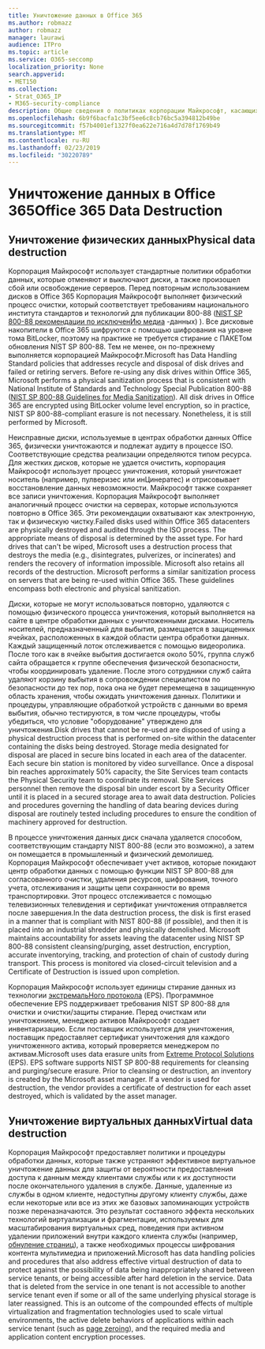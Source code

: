 ```yaml
---
title: Уничтожение данных в Office 365
ms.author: robmazz
author: robmazz
manager: laurawi
audience: ITPro
ms.topic: article
ms.service: O365-seccomp
localization_priority: None
search.appverid:
- MET150
ms.collection:
- Strat_O365_IP
- M365-security-compliance
description: Общие сведения о политиках корпорации Майкрософт, касающихся утилизации, утилизации и уничтожения дисков и серверов Office 365 Datacenter.
ms.openlocfilehash: 6b9f6bacfa1c3bf5ee6c8cb76bc5a394812b49be
ms.sourcegitcommit: f57b4001ef1327f0ea622e716a4d7d78f1769b49
ms.translationtype: MT
ms.contentlocale: ru-RU
ms.lasthandoff: 02/23/2019
ms.locfileid: "30220789"
---
```

# <a name="office-365-data-destruction"></a><span data-ttu-id="14662-103">Уничтожение данных в Office 365</span><span class="sxs-lookup"><span data-stu-id="14662-103">Office 365 Data Destruction</span></span>

## <a name="physical-data-destruction"></a><span data-ttu-id="14662-104">Уничтожение физических данных</span><span class="sxs-lookup"><span data-stu-id="14662-104">Physical data destruction</span></span>

<span data-ttu-id="14662-p101">Корпорация Майкрософт использует стандартные политики обработки данных, которые отменяют и выключают диски, а также произошел сбой или освобождение серверов. Перед повторным использованием дисков в Office 365 Корпорация Майкрософт выполняет физический процесс очистки, который соответствует требованиям национального института стандартов и технологий для публикации 800-88 ([NIST SP 800-88 рекомендации по исключенИю медиа](http://nvlpubs.nist.gov/nistpubs/SpecialPublications/NIST.SP.800-88r1.pdf) -данных) ). Все дисковые накопители в Office 365 шифруются с помощью шифрования на уровне тома BitLocker, поэтому на практике не требуется стирание с ПАКЕТом обновления NIST SP 800-88. Тем не менее, он по-прежнему выполняется корпорацией Майкрософт.</span><span class="sxs-lookup"><span data-stu-id="14662-p101">Microsoft has Data Handling Standard policies that addresses recycle and disposal of disk drives and failed or retiring servers. Before re-using any disk drives within Office 365, Microsoft performs a physical sanitization process that is consistent with National Institute of Standards and Technology Special Publication 800-88 ([NIST SP 800-88 Guidelines for Media Sanitization](http://nvlpubs.nist.gov/nistpubs/SpecialPublications/NIST.SP.800-88r1.pdf)). All disk drives in Office 365 are encrypted using BitLocker volume level encryption, so in practice, NIST SP 800-88-compliant erasure is not necessary. Nonetheless, it is still performed by Microsoft.</span></span>

<span data-ttu-id="14662-p102">Неисправные диски, используемые в центрах обработки данных Office 365, физически уничтожаются и подлежат аудиту в процессе ISO. Соответствующие средства реализации определяются типом ресурса. Для жестких дисков, которые не удается очистить, корпорация Майкрософт использует процесс уничтожения, который уничтожает носитель (например, пулверизес или инЦинератес) и отрисовывает восстановление данных невозможности. Майкрософт также сохраняет все записи уничтожения. Корпорация Майкрософт выполняет аналогичный процесс очистки на серверах, которые используются повторно в Office 365. Эти рекомендации охватывают как электронную, так и физическую чистку.</span><span class="sxs-lookup"><span data-stu-id="14662-p102">Failed disks used within Office 365 datacenters are physically destroyed and audited through the ISO process. The appropriate means of disposal is determined by the asset type. For hard drives that can't be wiped, Microsoft uses a destruction process that destroys the media (e.g., disintegrates, pulverizes, or incinerates) and renders the recovery of information impossible. Microsoft also retains all records of the destruction. Microsoft performs a similar sanitization process on servers that are being re-used within Office 365. These guidelines encompass both electronic and physical sanitization.</span></span>

<span data-ttu-id="14662-p103">Диски, которые не могут использоваться повторно, удаляются с помощью физического процесса уничтожения, который выполняется на сайте в центре обработки данных с уничтоженными дисками. Носитель носителей, предназначенный для выбытия, размещается в защищенных ячейках, расположенных в каждой области центра обработки данных. Каждый защищенный лоток отслеживается с помощью видеоролика. После того как в ячейке выбытия достигается около 50%, группа служб сайта обращается к группе обеспечения физической безопасности, чтобы координировать удаление. После этого сотрудники служб сайта удаляют корзину выбытия в сопровождении специалистом по безопасности до тех пор, пока она не будет перемещена в защищенную область хранения, чтобы ожидать уничтожения данных. Политики и процедуры, управляющие обработкой устройств с данными во время выбытия, обычно тестируются, в том числе процедуры, чтобы убедиться, что условие "оборудование" утверждено для уничтожения.</span><span class="sxs-lookup"><span data-stu-id="14662-p103">Disk drives that cannot be re-used are disposed of using a physical destruction process that is performed on-site within the datacenter containing the disks being destroyed. Storage media designated for disposal are placed in secure bins located in each area of the datacenter. Each secure bin station is monitored by video surveillance. Once a disposal bin reaches approximately 50% capacity, the Site Services team contacts the Physical Security team to coordinate its removal. Site Services personnel then remove the disposal bin under escort by a Security Officer until it is placed in a secured storage area to await data destruction. Policies and procedures governing the handling of data bearing devices during disposal are routinely tested including procedures to ensure the condition of machinery approved for destruction.</span></span>

<span data-ttu-id="14662-p104">В процессе уничтожения данных диск сначала удаляется способом, соответствующим стандарту NIST 800-88 (если это возможно), а затем он помещается в промышленный и физический демолишед. Корпорация Майкрософт обеспечивает учет активов, которые покидают центр обработки данных с помощью функции NIST SP 800-88 для согласованного очистки, удаления ресурсов, шифрования, точного учета, отслеживания и защиты цепи сохранности во время транспортировки. Этот процесс отслеживается с помощью телевизионных телевидения и сертификат уничтожения отправляется после завершения.</span><span class="sxs-lookup"><span data-stu-id="14662-p104">In the data destruction process, the disk is first erased in a manner that is compliant with NIST 800-88 (if possible), and then it is placed into an industrial shredder and physically demolished. Microsoft maintains accountability for assets leaving the datacenter using NIST SP 800-88 consistent cleansing/purging, asset destruction, encryption, accurate inventorying, tracking, and protection of chain of custody during transport. This process is monitored via closed-circuit television and a Certificate of Destruction is issued upon completion.</span></span>

<span data-ttu-id="14662-p105">Корпорация Майкрософт использует единицы стирание данных из технологии [экстремальНого протокола](http://www.enterprisedataerasure.com/) (EPS). Программное обеспечение EPS поддерживает требования NIST SP 800-88 для очистки и очистки/защиты стирание. Перед очисткам или уничтожением, менеджер активов Майкрософт создает инвентаризацию. Если поставщик используется для уничтожения, поставщик предоставляет сертификат уничтожения для каждого уничтоженного актива, который проверяется менеджером по активам.</span><span class="sxs-lookup"><span data-stu-id="14662-p105">Microsoft uses data erasure units from [Extreme Protocol Solutions](http://www.enterprisedataerasure.com/) (EPS). EPS software supports NIST SP 800-88 requirements for cleansing and purging/secure erasure. Prior to cleansing or destruction, an inventory is created by the Microsoft asset manager. If a vendor is used for destruction, the vendor provides a certificate of destruction for each asset destroyed, which is validated by the asset manager.</span></span>

## <a name="virtual-data-destruction"></a><span data-ttu-id="14662-128">Уничтожение виртуальных данных</span><span class="sxs-lookup"><span data-stu-id="14662-128">Virtual data destruction</span></span>

<span data-ttu-id="14662-p106">Корпорация Майкрософт предоставляет политики и процедуры обработки данных, которые также устраняют эффективное виртуальное уничтожение данных для защиты от вероятности предоставления доступа к данным между клиентами службы или к их доступности после окончательного удаления в службе. Данные, удаленные из службы в одном клиенте, недоступны другому клиенту службы, даже если некоторые или все из этих же базовых запоминающих устройств позже переназначаются. Это результат составного эффекта нескольких технологий виртуализации и фрагментации, используемых для масштабирования виртуальных сред, поведения при активном удалении приложений внутри каждого клиента службы (например, [обнуление страниц](https://docs.microsoft.com/office365/securitycompliance/office-365-exchange-online-data-deletion#page-zeroing)), а также необходимых процессы шифрования контента мультимедиа и приложений.</span><span class="sxs-lookup"><span data-stu-id="14662-p106">Microsoft has data handling policies and procedures that also address effective virtual destruction of data to protect against the possibility of data being inappropriately shared between service tenants, or being accessible after hard deletion in the service. Data that is deleted from the service in one tenant is not accessible to another service tenant even if some or all of the same underlying physical storage is later reassigned. This is an outcome of the compounded effects of multiple virtualization and fragmentation technologies used to scale virtual environments, the active delete behaviors of applications within each service tenant (such as [page zeroing](https://docs.microsoft.com/office365/securitycompliance/office-365-exchange-online-data-deletion#page-zeroing)), and the required media and application content encryption processes.</span></span>
